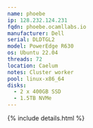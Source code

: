 ```yaml
---
name: phoebe
ip: 128.232.124.231
fqdn: phoebe.ocamllabs.io
manufacturer: Dell
serial: DLDTGL2
model: PowerEdge R630
os: Ubuntu 22.04
threads: 72
location: Caelum
notes: Cluster worker
pool: linux-x86_64
disks:
  - 2 x 400GB SSD
  - 1.5TB NVMe
---
```

{% include details.html %} 

